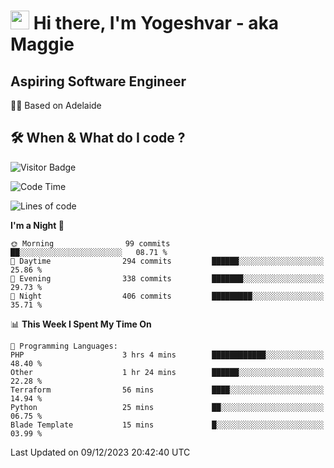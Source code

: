 <h1><img src="https://emojis.slackmojis.com/emojis/images/1531849430/4246/blob-sunglasses.gif?1531849430" width="30"/> Hi there, I'm Yogeshvar - aka Maggie</h1>

## Aspiring Software Engineer
🏂🏻  Based on Adelaide 

## 🛠 When & What do I code ?  

![Visitor Badge](https://visitor-badge.feriirawann.repl.co?username=yogeshvar&repo=yogeshvar&label=Visitors&style=plastic&color=%23457BFF&contentType=svg)

<!--START_SECTION:waka-->
![Code Time](http://img.shields.io/badge/Code%20Time-2%2C411%20hrs%2057%20mins-blue)

![Lines of code](https://img.shields.io/badge/From%20Hello%20World%20I%27ve%20Written-4.0%20million%20lines%20of%20code-blue)

**I'm a Night 🦉** 

```text
🌞 Morning                99 commits          ██░░░░░░░░░░░░░░░░░░░░░░░   08.71 % 
🌆 Daytime                294 commits         ██████░░░░░░░░░░░░░░░░░░░   25.86 % 
🌃 Evening                338 commits         ███████░░░░░░░░░░░░░░░░░░   29.73 % 
🌙 Night                  406 commits         █████████░░░░░░░░░░░░░░░░   35.71 % 
```


📊 **This Week I Spent My Time On** 

```text
💬 Programming Languages: 
PHP                      3 hrs 4 mins        ████████████░░░░░░░░░░░░░   48.40 % 
Other                    1 hr 24 mins        ██████░░░░░░░░░░░░░░░░░░░   22.28 % 
Terraform                56 mins             ████░░░░░░░░░░░░░░░░░░░░░   14.94 % 
Python                   25 mins             ██░░░░░░░░░░░░░░░░░░░░░░░   06.75 % 
Blade Template           15 mins             █░░░░░░░░░░░░░░░░░░░░░░░░   03.99 % 
```


 Last Updated on 09/12/2023 20:42:40 UTC
<!--END_SECTION:waka-->
